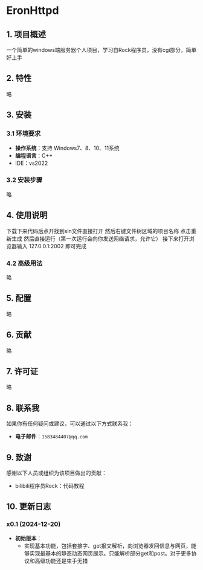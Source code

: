 # EronHttpd

## 1. 项目概述

一个简单的windows端服务器个人项目，学习自Rock程序员，没有cgi部分，简单好上手
## 2. 特性
  略
## 3. 安装
### 3.1 环境要求
  
- **操作系统**：支持 Windows7、8、10、11系统
- **编程语言**：C++
- IDE：vs2022
### 3.2 安装步骤
略
## 4. 使用说明
下载下来代码后点开找到sln文件直接打开
然后右键文件树区域的项目名称
点击重新生成
然后直接运行（第一次运行会向你发送网络请求，允许它）
接下来打开浏览器输入
127.0.0.1:2002
即可完成
### 4.2 高级用法
略
## 5. 配置

略
## 6. 贡献

略
## 7. 许可证

略
## 8. 联系我

如果你有任何疑问或建议，可以通过以下方式联系我：

- **电子邮件**：`1583484407@qq.com`
## 9. 致谢
感谢以下人员或组织为该项目做出的贡献：

- bilibili程序员Rock：代码教程
## 10. 更新日志
### x0.1 (2024-12-20)
- **初始版本**：
    - 实现基本功能，包括套接字、get报文解析，向浏览器发回信息与网页，能够实现最基本的静态动态网页展示。只能解析部分get和post。对于更多协议和高级功能还是束手无措